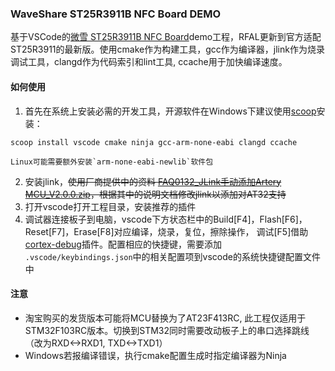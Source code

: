 ### WaveShare ST25R3911B NFC Board DEMO

基于VSCode的[微雪 ST25R3911B NFC Board](https://www.waveshare.net/wiki/ST25R3911B_NFC_Board)demo工程，RFAL更新到官方适配ST25R3911的最新版。使用cmake作为构建工具，gcc作为编译器，jlink作为烧录调试工具，clangd作为代码索引和lint工具, ccache用于加快编译速度。

#### 如何使用

1. 首先在系统上安装必需的开发工具，开源软件在Windows下建议使用[scoop](https://scoop.sh/#/)安装：

```
scoop install vscode cmake ninja gcc-arm-none-eabi clangd ccache
```

    Linux可能需要额外安装`arm-none-eabi-newlib`软件包

2. 安装jlink，~~使用厂商提供中的资料 [FAQ0132_JLink手动添加Artery MCU_V2.0.0.zip](https://www.arterytek.com/file/download/375)，根据其中的说明文档修改jlink以添加对AT32支持~~
3. 打开vscode打开工程目录，安装推荐的插件
4. 调试器连接板子到电脑，vscode下方状态栏中的Build[F4]，Flash[F6]，Reset[F7]，Erase[F8]对应编译，烧录，复位，擦除操作， 调试[F5]借助[cortex-debug](https://github.com/Marus/cortex-debug/wiki)插件。配置相应的快捷键，需要添加 `.vscode/keybindings.json`中的相关配置项到vscode的系统快捷键配置文件中

#### 注意

- 淘宝购买的发货版本可能将MCU替换为了AT23F413RC, 此工程仅适用于STM32F103RC版本。切换到STM32同时需要改动板子上的串口选择跳线（改为RXD<->RXD1, TXD<->TXD1）
- Windows若报编译错误，执行cmake配置生成时指定编译器为Ninja
